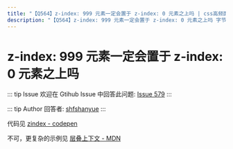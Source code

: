 ```yaml
---
title: "【Q564】z-index: 999 元素一定会置于 z-index: 0 元素之上吗 | css高频面试题"
description: "【Q564】z-index: 999 元素一定会置于 z-index: 0 元素之上吗 字节跳动面试题、阿里腾讯面试题、美团小米面试题。"
---
```


# z-index: 999 元素一定会置于 z-index: 0 元素之上吗

::: tip Issue
欢迎在 Gtihub Issue 中回答此问题: [Issue 579](https://github.com/shfshanyue/Daily-Question/issues/579)
:::

::: tip Author
回答者: [shfshanyue](https://github.com/shfshanyue)
:::

代码见 [zindex - codepen](https://codepen.io/shanyue/pen/XWMVpxJ)

不可，更复杂的示例见 [层叠上下文 - MDN](https://developer.mozilla.org/zh-CN/docs/Web/CSS/CSS_Positioning/Understanding_z_index/The_stacking_context)
